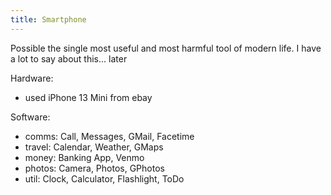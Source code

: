 ```yaml
---
title: Smartphone
---
```

Possible the single most useful and most harmful tool of modern life. I have a lot to say about this... later

Hardware: 
- used iPhone 13 Mini from ebay

Software:
- comms: Call, Messages, GMail, Facetime
- travel: Calendar, Weather, GMaps
- money: Banking App, Venmo
- photos: Camera, Photos, GPhotos
- util: Clock, Calculator, Flashlight, ToDo